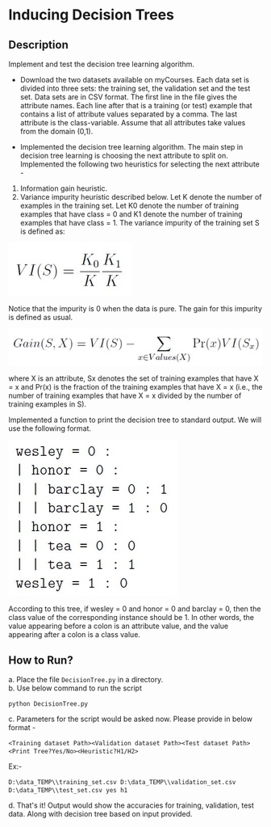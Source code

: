 # Inducing Decision Trees
## Description
Implement and test the decision tree learning algorithm.

 - Download the two datasets available on myCourses. Each data set is divided into three sets: the training set, the validation set and the test set. Data sets are in CSV format. The first line in the file gives the attribute names. Each line after that is a training (or test) example that contains a list of attribute values separated by a comma. The last attribute is the class-variable. Assume that all attributes take values from the domain (0,1).

 - Implemented the decision tree learning algorithm. The main step in decision tree learning is choosing the next attribute to split on. Implemented the following two heuristics for selecting the next attribute -
 
1. Information gain heuristic.
2. Variance impurity heuristic described below.
Let K denote the number of examples in the training set. Let K0 denote the number of training examples that have class = 0 and K1 denote the number of training examples that have class = 1. The variance impurity of the training set S is defined as:

![pic1](/images/pic1.JPG)

Notice that the impurity is 0 when the data is pure. The gain for this impurity is defined as usual.

![pic2](/images/pic2.JPG)

where X is an attribute, Sx denotes the set of training examples that have X = x and Pr(x) is the fraction of the training examples that have X = x (i.e., the number of training examples that have X = x divided by the number of training examples in S).


Implemented a function to print the decision tree to standard output. We will use the following format.

![pic3](/images/pic3.JPG)

According to this tree, if wesley = 0 and honor = 0 and barclay = 0, then the class value of the corresponding instance should be 1. In other words, the value appearing before a colon is an attribute value, and the value appearing after a colon is a class value.

## How to Run?
a. Place the file `DecisionTree.py` in a directory.  
b. Use below command to run the script  
   ```
   python DecisionTree.py
   ```
c. Parameters for the script would be asked now. Please provide in below format -   
   ```
   <Training dataset Path><Validation dataset Path><Test dataset Path><Print Tree?Yes/No><Heuristic?H1/H2>  
   ```
   Ex:-  
   ```
   D:\data_TEMP\\training_set.csv D:\data_TEMP\\validation_set.csv D:\data_TEMP\\test_set.csv yes h1
   ```
d. That's it! Output would show the accuracies for training, validation, test data. Along with decision tree based on input provided.